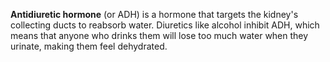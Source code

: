 **Antidiuretic hormone** (or ADH) is a hormone that targets the kidney's collecting ducts to reabsorb water. Diuretics like alcohol inhibit ADH, which means that anyone who drinks them will lose too much water when they urinate, making them feel dehydrated.